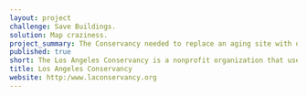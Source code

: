 ```yaml
---
layout: project
challenge: Save Buildings.
solution: Map craziness.
project_summary: The Conservancy needed to replace an aging site with one that was ready for the modern web and integrated with a new CRM system. With work centered around preserving and promoting hundreds of specific buildings located throughout Los Angeles, they needed a site with integrated mapping that looked great on mobile devices for on-the-ground use. They also wanted to manage and book their walking tours and other events directly through the site, and to create project-specific sub-sites.
published: true
short: The Los Angeles Conservancy is a nonprofit organization that uses education and advocacy to recognize, preserve, and revitalize the historic architectural and cultural resources of Los Angeles County.
title: Los Angeles Conservancy
website: http:/www.laconservancy.org
---
```

